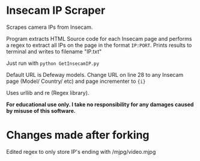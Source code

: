 # Insecam IP Scraper
Scrapes camera IPs from Insecam.

Program extracts HTML Source code for each Insecam page and performs a regex to extract all IPs on the page in the format `IP:PORT`. Prints results to terminal and writes to filename "IP.txt" 

Just run with `python GetInsecamIP.py`

Default URL is Defeway models. Change URL on line 28 to any Insecam page (Model/ Country/ etc) and page incrementer to `{i}` 

Uses urllib and re (Regex library).

**For educational use only. I take no responsibility for any damages caused by misuse of this software.**

# Changes made after forking
Edited regex to only store IP's ending with /mjpg/video.mjpg